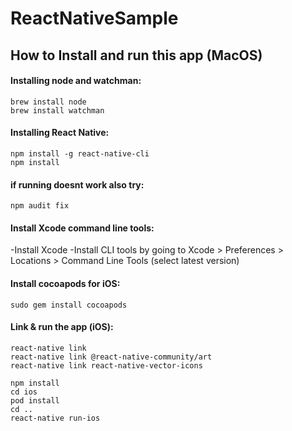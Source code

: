 # ReactNativeSample

## How to Install and run this app (MacOS)

#### Installing node and watchman:
```
brew install node
brew install watchman
```

#### Installing React Native:
```
npm install -g react-native-cli
npm install
```
#### if running doesnt work also try:
```
npm audit fix
```

#### Install Xcode command line tools:
-Install Xcode
-Install CLI tools by going to Xcode > Preferences > Locations > Command Line Tools (select latest version)

#### Install cocoapods for iOS:
```
sudo gem install cocoapods
```

#### Link & run the app (iOS):
```
react-native link
react-native link @react-native-community/art
react-native link react-native-vector-icons

npm install
cd ios
pod install
cd ..
react-native run-ios
```